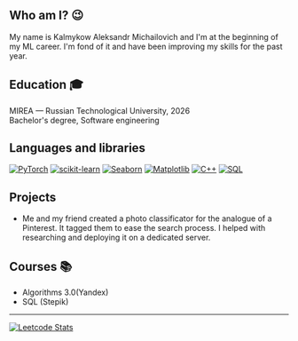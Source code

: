 ## Who am I?  😉
My name is Kalmykow Aleksandr Michailovich and I'm at the beginning of my ML career. I'm fond of it and have been improving my skills for the past year.

## Education 🎓
MIREA — Russian Technological University, 2026 <br>
Bachelor's degree, Software engineering

## Languages and libraries
[![PyTorch](https://img.shields.io/badge/PyTorch-blue?style=for-the-badge&logo=pytorch)](https://pytorch.org/)
[![scikit-learn](https://img.shields.io/badge/scikit-blue?style=for-the-badge&logo=scikit-learn)](https://scikit-learn.org/stable/)
[![Seaborn](https://img.shields.io/badge/Seaborn-blue?style=for-the-badge&logo=pydata)](https://seaborn.pydata.org/)
[![Matplotlib](https://img.shields.io/badge/matplotlib-blue?style=for-the-badge&logo=Matplotlib)](https://matplotlib.org/)
[![C++](https://img.shields.io/badge/C%2B%2B-blue?style=for-the-badge&logo=C%2B%2B)](https://en.cppreference.com/w/cpp/compiler_support)
[![SQL](https://img.shields.io/badge/SQL-blue?style=for-the-badge&logo=postgresql&logoColor=00008B)](https://www.postgresql.org/)


## Projects
* Me and my friend created a photo classificator for the analogue of a Pinterest. It tagged them to ease the search process. I helped with <br>
researching and deploying it on a dedicated server. 

## Courses 📚
* Algorithms 3.0(Yandex)
* SQL (Stepik)
<hr>

[![Leetcode Stats](https://leetcard.jacoblin.cool/fktrcfylh900)](https://leetcode.com/fktrcfylh900)
